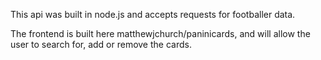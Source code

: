This api was built in node.js and accepts requests for footballer data.

The frontend is built here matthewjchurch/paninicards, and will allow the user to search for, add or remove the cards.
